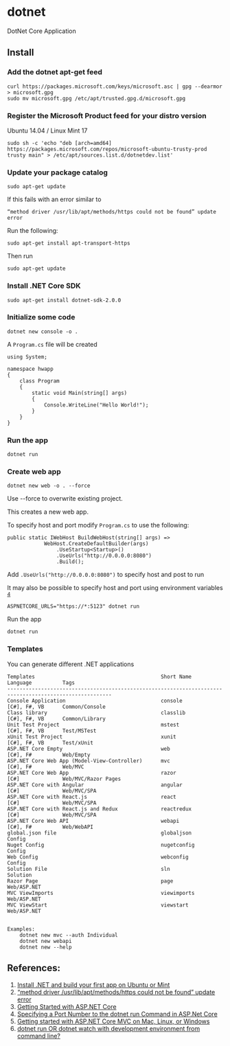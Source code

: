 # dotnet

DotNet Core Application

## Install 

### Add the dotnet apt-get feed

```
curl https://packages.microsoft.com/keys/microsoft.asc | gpg --dearmor > microsoft.gpg
sudo mv microsoft.gpg /etc/apt/trusted.gpg.d/microsoft.gpg
```

### Register the Microsoft Product feed for your distro version

Ubuntu 14.04 / Linux Mint 17

```
sudo sh -c 'echo "deb [arch=amd64] https://packages.microsoft.com/repos/microsoft-ubuntu-trusty-prod trusty main" > /etc/apt/sources.list.d/dotnetdev.list'
```

### Update your package catalog

```
sudo apt-get update
```

If this fails with an error similar to 

```
“method driver /usr/lib/apt/methods/https could not be found” update error
```

Run the following:

```
sudo apt-get install apt-transport-https
```

Then run

```
sudo apt-get update
```

### Install .NET Core SDK

```
sudo apt-get install dotnet-sdk-2.0.0
```

### Initialize some code

```
dotnet new console -o .
```

A `Program.cs` file will be created

```
using System;

namespace hwapp
{
    class Program
    {
        static void Main(string[] args)
        {
            Console.WriteLine("Hello World!");
        }
    }
}
```

### Run the app

```
dotnet run
```

### Create web app

```
dotnet new web -o . --force
```

Use --force to overwrite existing project.

This creates a new web app.

To specify host and port modify `Program.cs` to use the following:

```
public static IWebHost BuildWebHost(string[] args) =>
            WebHost.CreateDefaultBuilder(args)
                .UseStartup<Startup>()
                .UseUrls("http://0.0.0.0:8080")
                .Build();
```

Add `.UseUrls("http://0.0.0.0:8080")` to specify host and post to run

It may also be possible to specify host and port using environment variables <sup>[4][4]</sup>

```
ASPNETCORE_URLS="https://*:5123" dotnet run
```

Run the app

```
dotnet run
```

### Templates

You can generate different .NET applications

```
Templates                                         Short Name       Language          Tags               
--------------------------------------------------------------------------------------------------------
Console Application                               console          [C#], F#, VB      Common/Console     
Class library                                     classlib         [C#], F#, VB      Common/Library     
Unit Test Project                                 mstest           [C#], F#, VB      Test/MSTest        
xUnit Test Project                                xunit            [C#], F#, VB      Test/xUnit         
ASP.NET Core Empty                                web              [C#], F#          Web/Empty          
ASP.NET Core Web App (Model-View-Controller)      mvc              [C#], F#          Web/MVC            
ASP.NET Core Web App                              razor            [C#]              Web/MVC/Razor Pages
ASP.NET Core with Angular                         angular          [C#]              Web/MVC/SPA        
ASP.NET Core with React.js                        react            [C#]              Web/MVC/SPA        
ASP.NET Core with React.js and Redux              reactredux       [C#]              Web/MVC/SPA        
ASP.NET Core Web API                              webapi           [C#], F#          Web/WebAPI         
global.json file                                  globaljson                         Config             
Nuget Config                                      nugetconfig                        Config             
Web Config                                        webconfig                          Config             
Solution File                                     sln                                Solution           
Razor Page                                        page                               Web/ASP.NET        
MVC ViewImports                                   viewimports                        Web/ASP.NET        
MVC ViewStart                                     viewstart                          Web/ASP.NET        


Examples:
    dotnet new mvc --auth Individual
    dotnet new webapi 
    dotnet new --help
```


## References:

1. [Install .NET and build your first app on Ubuntu or Mint](https://www.microsoft.com/net/core/#linuxubuntu)
2. [“method driver /usr/lib/apt/methods/https could not be found” update error](https://askubuntu.com/questions/104160/method-driver-usr-lib-apt-methods-https-could-not-be-found-update-error)
3. [Getting Started with ASP.NET Core](https://docs.microsoft.com/en-us/aspnet/core/getting-started)
4. [Specifying a Port Number to the dotnet run Command in ASP.Net Core](http://mrshipley.com/2016/11/29/passing-a-port-number-to-the-dotnet-run-command-in-asp-net-core/)
5. [Getting started with ASP.NET Core MVC on Mac, Linux, or Windows](https://docs.microsoft.com/en-us/aspnet/core/tutorials/first-mvc-app-xplat/start-mvc)
6. [dotnet run OR dotnet watch with development environment from command line?](https://stackoverflow.com/questions/37322565/dotnet-run-or-dotnet-watch-with-development-environment-from-command-line)


[4]: http://mrshipley.com/2016/11/29/passing-a-port-number-to-the-dotnet-run-command-in-asp-net-core/  "Specifying a Port Number to the dotnet run Command in ASP.Net Core"

